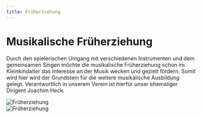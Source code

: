 ```yaml
---
title: Früherziehung
---
```


Musikalische Früherziehung
==========================

Durch den spielerischen Umgang mit verschiedenen Instrumenten und dem gemeinsamen Singen möchte die musikalische Früherziehung schon im Kleinkindalter das Interesse an der Musik wecken und gezielt fördern. Somit wird hier wird der Grundstein für die weitere musikalische  Ausbildung gelegt. Verantwortlich in unserem Verein ist hierfür unser ehemaliger Dirigent Joachim Heck.

<div class="pure-g-r">
  <div class="pure-u-1-2">
    <div class="l-box">
      <img src="/images/jugend/musfrueh1.jpg" alt="Früherziehung">
    </div>
  </div>
  <div class="pure-u-1-2">
    <div class="l-box">
      <img src="/images/jugend/musfrueh2.jpg" alt="Früherziehung">
    </div>
  </div>
</div>
